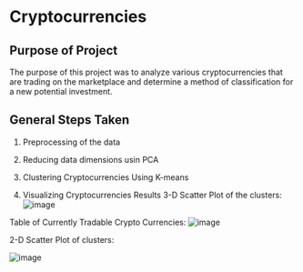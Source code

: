 # Cryptocurrencies

## Purpose of Project
The purpose of this project was to analyze various cryptocurrencies that are trading on the marketplace and determine a method of classification for a new potential investment. 

## General Steps Taken
1. Preprocessing of the data

2. Reducing data dimensions usin PCA

3. Clustering Cryptocurrencies Using K-means

4. Visualizing Cryptocurrencies Results
3-D Scatter Plot of the clusters:
![image](https://user-images.githubusercontent.com/70111980/213871888-d643d2f5-9f05-4ebb-8cd4-b46e23f722bd.png)

Table of Currently Tradable Crypto Currencies:
![image](https://user-images.githubusercontent.com/70111980/213871954-1b9d9717-0c5f-4e81-9ca8-7cec4574c897.png)


2-D Scatter Plot of clusters:

![image](https://user-images.githubusercontent.com/70111980/213872006-1d564599-bb16-40fb-ad8e-a9aa4e067939.png)


